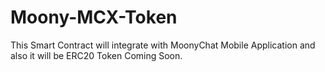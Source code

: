 # Moony-MCX-Token
This Smart Contract will integrate with MoonyChat Mobile Application and also it will be ERC20 Token Coming Soon.
